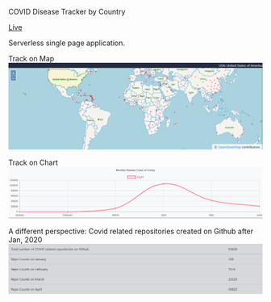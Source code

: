 COVID Disease Tracker by Country

[Live](https://ardahan-kisbet.github.io/COVID-19/)

Serverless single page application.

Track on Map
<img src= "public/Map.png">

Track on Chart
<img src= "public/Chart.png">

A different perspective: Covid related repositories created on Github after Jan, 2020
<img src= "public/GithubData.png">
